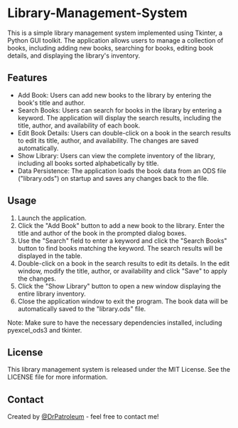 # Library-Management-System
This is a simple library management system implemented using Tkinter, a Python GUI toolkit. The application allows users to manage a collection of books, including adding new books, searching for books, editing book details, and displaying the library's inventory.

## Features

- Add Book: Users can add new books to the library by entering the book's title and author.
- Search Books: Users can search for books in the library by entering a keyword. The application will display the search results, including the title, author, and availability of each book.
- Edit Book Details: Users can double-click on a book in the search results to edit its title, author, and availability. The changes are saved automatically.
- Show Library: Users can view the complete inventory of the library, including all books sorted alphabetically by title.
- Data Persistence: The application loads the book data from an ODS file ("library.ods") on startup and saves any changes back to the file.

## Usage

1. Launch the application.
2. Click the "Add Book" button to add a new book to the library. Enter the title and author of the book in the prompted dialog boxes.
3. Use the "Search" field to enter a keyword and click the "Search Books" button to find books matching the keyword. The search results will be displayed in the table.
4. Double-click on a book in the search results to edit its details. In the edit window, modify the title, author, or availability and click "Save" to apply the changes.
5. Click the "Show Library" button to open a new window displaying the entire library inventory.
6. Close the application window to exit the program. The book data will be automatically saved to the "library.ods" file.

Note: Make sure to have the necessary dependencies installed, including pyexcel_ods3 and tkinter.


## License
This library management system is released under the MIT License. See the LICENSE file for more information.

## Contact
Created by [@DrPatroleum](https://github.com/DrPatroleum) - feel free to contact me!
